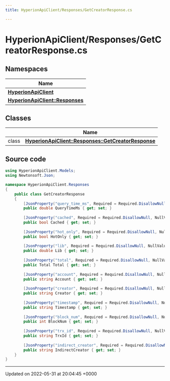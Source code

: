 ```yaml
---
title: HyperionApiClient/Responses/GetCreatorResponse.cs

---
```


# HyperionApiClient/Responses/GetCreatorResponse.cs



## Namespaces

| Name           |
| -------------- |
| **[HyperionApiClient](/Namespaces/namespace_hyperion_api_client.md)**  |
| **[HyperionApiClient::Responses](/Namespaces/namespace_hyperion_api_client_1_1_responses.md)**  |

## Classes

|                | Name           |
| -------------- | -------------- |
| class | **[HyperionApiClient::Responses::GetCreatorResponse](/Classes/class_hyperion_api_client_1_1_responses_1_1_get_creator_response.md)**  |




## Source code

```csharp
using HyperionApiClient.Models;
using Newtonsoft.Json;

namespace HyperionApiClient.Responses
{
    public class GetCreatorResponse 
    {
        [JsonProperty("query_time_ms", Required = Required.DisallowNull, NullValueHandling = NullValueHandling.Ignore)]
        public double QueryTimeMs { get; set; }
    
        [JsonProperty("cached", Required = Required.DisallowNull, NullValueHandling = NullValueHandling.Ignore)]
        public bool Cached { get; set; }
    
        [JsonProperty("hot_only", Required = Required.DisallowNull, NullValueHandling = NullValueHandling.Ignore)]
        public bool HotOnly { get; set; }
    
        [JsonProperty("lib", Required = Required.DisallowNull, NullValueHandling = NullValueHandling.Ignore)]
        public double Lib { get; set; }
    
        [JsonProperty("total", Required = Required.DisallowNull, NullValueHandling = NullValueHandling.Ignore)]
        public Total Total { get; set; }
    
        [JsonProperty("account", Required = Required.DisallowNull, NullValueHandling = NullValueHandling.Ignore)]
        public string Account { get; set; }
    
        [JsonProperty("creator", Required = Required.DisallowNull, NullValueHandling = NullValueHandling.Ignore)]
        public string Creator { get; set; }
    
        [JsonProperty("timestamp", Required = Required.DisallowNull, NullValueHandling = NullValueHandling.Ignore)]
        public string Timestamp { get; set; }
    
        [JsonProperty("block_num", Required = Required.DisallowNull, NullValueHandling = NullValueHandling.Ignore)]
        public int BlockNum { get; set; }
    
        [JsonProperty("trx_id", Required = Required.DisallowNull, NullValueHandling = NullValueHandling.Ignore)]
        public string TrxId { get; set; }
    
        [JsonProperty("indirect_creator", Required = Required.DisallowNull, NullValueHandling = NullValueHandling.Ignore)]
        public string IndirectCreator { get; set; }
    }
}
```


-------------------------------

Updated on 2022-05-31 at 20:04:45 +0000
